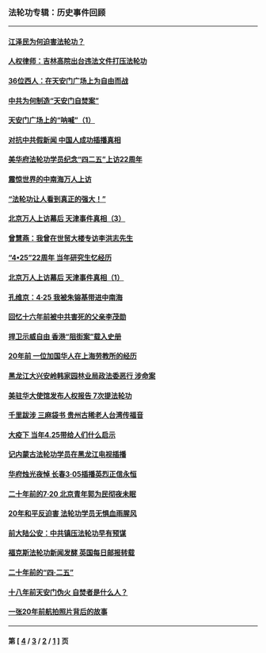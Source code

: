 ### 法轮功专辑：历史事件回顾
---
#### [江泽民为何迫害法轮功？](../../pages/nf5793/n13876324.md?07260430) 
#### [人权律师：吉林高院出台违法文件打压法轮功](../../pages/nf5793/n13825665.md?07260430) 
#### [36位西人：在天安门广场上为自由而战](../../pages/nf5793/n13390029.md?07260430) 
#### [中共为何制造“天安门自焚案”](../../pages/nf5793/n13183270.md?07260430) 
#### [天安门广场上的“呐喊”（1）](../../pages/nf5793/n13105277.md?07260430) 
#### [对抗中共假新闻 中国人成功插播真相](../../pages/nf5793/n12910618.md?07260430) 
#### [美华府法轮功学员纪念“四二五”上访22周年](../../pages/nf5793/n12904445.md?07260430) 
#### [震惊世界的中南海万人上访](../../pages/nf5793/n12903976.md?07260430) 
#### [“法轮功让人看到真正的强大！”](../../pages/nf5793/n12903195.md?07260430) 
#### [北京万人上访幕后 天津事件真相（3）](../../pages/nf5793/n12902807.md?07260430) 
#### [曾慧燕：我曾在世贸大楼专访李洪志先生](../../pages/nf5793/n12898729.md?07260430) 
#### [“4•25”22周年 当年研究生忆经历](../../pages/nf5793/n12894152.md?07260430) 
#### [北京万人上访幕后 天津事件真相（1）](../../pages/nf5793/n12885174.md?07260430) 
#### [孔维京：4·25 我被朱镕基带进中南海](../../pages/nf5793/n12864987.md?07260430) 
#### [回忆十六年前被中共害死的父亲李茂勋](../../pages/nf5793/n12880270.md?07260430) 
#### [捍卫示威自由 香港“阻街案”载入史册](../../pages/nf5793/n12811245.md?07260430) 
#### [20年前 一位加国华人在上海劳教所的经历](../../pages/nf5793/n12707932.md?07260430) 
#### [黑龙江大兴安岭韩家园林业局政法委恶行 涉命案](../../pages/nf5793/n12622815.md?07260430) 
#### [美驻华大使馆发布人权报告 7次提法轮功](../../pages/nf5793/n12520541.md?07260430) 
#### [千里跋涉 三麻袋书 贵州古稀老人台湾传福音](../../pages/nf5793/n12198750.md?07260430) 
#### [大疫下 当年4.25带给人们什么启示](../../pages/nf5793/n12058565.md?07260430) 
#### [记内蒙古法轮功学员在黑龙江电视插播](../../pages/nf5793/n11699194.md?07260430) 
#### [华府烛光夜悼 长春3·05插播英烈正信永恒](../../pages/nf5793/n11397432.md?07260430) 
#### [二十年前的7·20 北京青年郭为民彻夜未眠](../../pages/nf5793/n11354195.md?07260430) 
#### [20年和平反迫害 法轮功学员无惧血雨腥风](../../pages/nf5793/n11348279.md?07260430) 
#### [前大陆公安：中共镇压法轮功早有预谋](../../pages/nf5793/n11352168.md?07260430) 
#### [福克斯法轮功新闻发酵  英国每日邮报转载](../../pages/nf5793/n11285952.md?07260430) 
#### [二十年前的“四·二五”](../../pages/nf5793/n11207639.md?07260430) 
#### [十八年前天安门伪火 自焚者是什么人？](../../pages/nf5793/n10996556.md?07260430) 
#### [一张20年前航拍照片背后的故事](../../pages/nf5793/n10693797.md?07260430) 

---
#### 第 [ [4](./4.md?07260430) / [3](./3.md?07260430) / [2](./2.md?07260430) / [1](./1.md?07260430) ] 页
